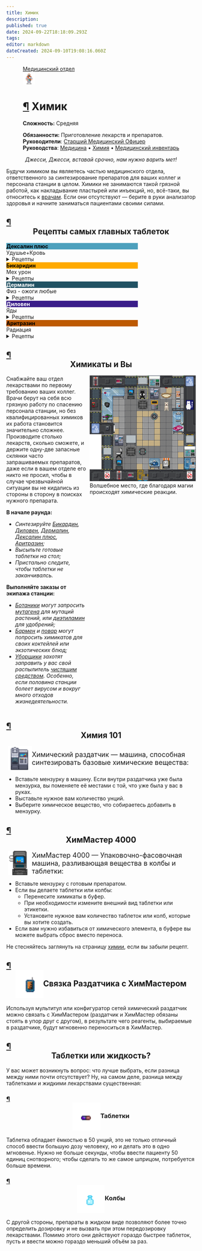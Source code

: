 ```yaml
---
title: Химик
description: 
published: true
date: 2024-09-22T18:18:09.293Z
tags: 
editor: markdown
dateCreated: 2024-09-10T19:08:16.060Z
---
```


<div style="display: flex; justify-content: center;">
<div class="roles-passport med">
  <div class="title med"><a href="/roles/medicaldepartment" class="is-internal-link is-valid-page">Медицинский отдел</a></div>
  <div>
    <div><div><img src="/roles/chemist.png"></div></div>
  <div><div>
    <h1 id="химик" class="toc-header"><a class="toc-anchor" href="#химик">¶</a> Химик</h1>
    <p><strong>Сложность:</strong> Средняя</p>
    <strong>Обязанности:</strong> Приготовление лекарств и препаратов.<br>
    <b>Руководители</b>: <a href="/roles/chiefmedicalofficer" title="Старший Медицинский Офицер" class="is-internal-link is-valid-page">Старший Медицинский Офицер</a><br>
    <b>Руководства</b>: <a href="/guides/medicine" title="Медицина" class="is-internal-link is-valid-page">Медицина</a> • <a href="/guides/chemistry" title="Химия" class="is-internal-link is-valid-page">Химия</a> • <a href="/guides/medicalequipment" title="Медицинский инвентарь" class="is-internal-link is-valid-page">Медицинский инвентарь</a>
  </div></div>
  </div>
</div>
</div>
<p><tocplace></tocplace></p>
<center> <i>Джесси, Джесси, вставай срочно, нам нужно варить мет!</i> </center>
<p>Будучи химиком вы являетесь частью медицинского отдела, ответственного за синтезирование препаратов для ваших коллег и персонала станции в целом. Химики не занимаются такой грязной работой, как накладывание пластырей или инъекций, но, всё-таки, вы относитесь к <a href="/roles/doctor" title="Врач" class="is-internal-link is-valid-page">врачам</a>. Если они отсутствуют — берите в руки анализатор здоровья и начните заниматься пациентами своими силами.
</p><h2 id="рецепты-самых-главных-таблеток" class="toc-header"><a class="toc-anchor" href="#рецепты-самых-главных-таблеток">¶</a> <center>Рецепты самых главных таблеток</center></h2>
<div class="container">
<div id="chem_DexalinPlus" class="chemquickbox" style="width: 25em;">
<div class="chemquickboxhead" style="background-color: #4da0bd;">
<span style="font-weight: 500; text-align: center; background-color: #4da0bd; color: #000000;"><strong>Дексалин плюс</strong></span>
</div>
Удушье+Кровь
<details>
<summary>Рецепты</summary>
<div class="recipecontainer">   
<div class="vertical-container">
<div class="element"><a href="#chem_Iron" class="custom-link">1 плазма</a></div>
<div class="element"><a href="#chem_Dexalin" class="custom-link">10 кислород</a></div>
<div class="element"><a href="#chem_Carbon" class="custom-link">20 водород</a></div>
<div class="element"><a href="#chem_Carbon" class="custom-link">30 углерод</a></div>
<div class="element"><a href="#chem_Carbon" class="custom-link">30 железа</a></div>
</div>
<div class="vertical-container">
<div class="element"><img src="/roles/med/beaker.png" alt="beaker.png"></div>
<div class="element">Смешай</div>
</div>  
<div class="vertical-container">
<div class="element"><a href="#chem_DexalinPlus" class="custom-link">дексалин плюс 90</a></div>
</div>  
</div>    
</details>
</div>
<div id="chem_Bicaridine" class="chemquickbox" style="width: 25em;">
<div class="chemquickboxhead" style="background-color: #ffaa00;">
<span style="font-weight: 500; text-align: center; background-color: #ffaa00; color: #000000;"><strong>Бикаридин</strong></span>
</div>
Мех урон
<details>
<summary>Рецепты</summary>
<div class="recipecontainer">   
<div class="vertical-container">
<div class="element"><a href="#chem_Carbon" class="custom-link">15 сахар</a></div>
<div class="element"><a href="#chem_Inaprovaline" class="custom-link">15 кислород</a></div>
<div class="element"><a href="#chem_Inaprovaline" class="custom-link">60 углерод</a></div>
</div>
<div class="vertical-container">
<div class="element"><img src="/roles/med/beaker.png" alt="beaker.png"></div>
<div class="element">Смешай</div>
</div>  
<div class="vertical-container">
<div class="element"><a href="#chem_Bicaridine" class="custom-link">бикаридин 90</a></div>
</div>  
</div>    
</details>
</div>
<div id="chem_Dermaline" class="chemquickbox" style="width: 25em;">
<div class="chemquickboxhead" style="background-color: #215263;">
<span style="font-weight: 500; text-align: center; background-color: #215263; color: #fff;"><strong>Дермалин</strong></span>
</div>
Физ - ожоги любые
<details>
<summary>Рецепты</summary>
<div class="recipecontainer">   
<div class="vertical-container">
<div class="element"><a href="#chem_Kelotane" class="custom-link">15 кремний</a></div>
<div class="element"><a href="#chem_Oxygen" class="custom-link">15 углерод</a></div>
<div class="element"><a href="#chem_Phosphorus" class="custom-link">30 кислород</a></div>
<div class="element"><a href="#chem_Phosphorus" class="custom-link">30 фосфор</a></div>
</div>
<div class="vertical-container">
<div class="element"><img src="/roles/med/beaker.png" alt="beaker.png"></div>
<div class="element">Смешай</div>
</div>  
<div class="vertical-container">
<div class="element"><a href="#chem_Dermaline" class="custom-link">дермалин 90</a></div>
</div>  
</div>    
</details>
</div>
<div id="chem_Dylovene" class="chemquickbox" style="width: 25em;">
<div class="chemquickboxhead" style="background-color: #3a1d8a;">
<span style="font-weight: 500; text-align: center; background-color: #3a1d8a; color: #fff;"><strong>Диловен</strong></span>
</div>
Яды
<details>
<summary>Рецепты</summary>
<div class="recipecontainer">   
<div class="vertical-container">
<div class="element"><a href="#chem_Potassium" class="custom-link">30 калий</a></div>
<div class="element"><a href="#chem_Silicon" class="custom-link">30 кремний</a></div>
<div class="element"><a href="#chem_Nitrogen" class="custom-link">30 азот</a></div>
</div>
<div class="vertical-container">
<div class="element"><img src="/roles/med/beaker.png" alt="beaker.png"></div>
<div class="element">Смешай</div>
</div>  
<div class="vertical-container">
<div class="element"><a href="#chem_Dylovene" class="custom-link">диловен 90</a></div>
</div>  
</div>    
</details>
</div>
<div id="chem_Arithrazine" class="chemquickbox" style="width: 25em;">
<div class="chemquickboxhead" style="background-color: #bd5902;">
<span style="font-weight: 500; text-align: center; background-color: #bd5902; color: #000000;"><strong>Аритразин</strong></span>
</div>
Радиация
<details>
<summary>Рецепты</summary>
<div class="recipecontainer">   
<div class="vertical-container">
<div class="element"><a href="#chem_Hyronalin" class="custom-link">10 Азот</a></div>
<div class="element"><a href="#chem_Hydrogen" class="custom-link">10 Калий</a></div>
<div class="element"><a href="#chem_Hydrogen" class="custom-link">10 Кремний</a></div>
<div class="element"><a href="#chem_Hydrogen" class="custom-link">30 Радий</a></div>
<div class="element"><a href="#chem_Hydrogen" class="custom-link">30 Водород</a></div>
<div class="element"><a href="#chem_Hydrogen" class="custom-link">+30 Водород</a></div>
</div>
<div class="vertical-container">
<div class="element"><img src="/roles/med/beaker.png" alt="beaker.png"></div>
<div class="element">Смешай</div>
</div>  
<div class="vertical-container">
<div class="element"><a href="#chem_Arithrazine" class="custom-link">аритразин 90</a></div>
</div>  
</div>    
</details>
</div>
</div>
<h2 id="химикаты-и-вы" class="toc-header"><a class="toc-anchor" href="#химикаты-и-вы">¶</a> <center>Химикаты и Вы</center></h2>
<div style="display:flex;">
  <div style="flex:1;">
    Снабжайте ваш отдел лекарствами по первому требованию ваших коллег. Врачи берут на себя всю грязную работу по спасению персонала станции, но без квалифицированных химиков их работа становится значительно сложнее. Производите столько лекарств, сколько сможете, и держите одну-две запасные склянки часто запрашиваемых препаратов, даже если в вашем отделе его никто не просил, чтобы в случае чрезвычайной ситуации вы не кидались из стороны в сторону в поисках нужного препарата.
<p><strong>В начале раунда:</strong></p>
<ul><li><i>Синтезируйте <a href="/guides/chemistry/#chem_Bicaridine" title="Химия" class="is-internal-link is-valid-page">Бикардин</a>, <a href="/guides/chemistry/#chem_Dylovene" title="Химия" class="is-internal-link is-valid-page">Диловен</a>, <a href="/guides/chemistry/#chem_Dermaline" title="Химия" class="is-internal-link is-valid-page">Дермалин</a>, <a href="/guides/chemistry/#chem_DexalinPlus" title="Химия" class="is-internal-link is-valid-page">Дексалин плюс</a>, <a href="/guides/chemistry/#chem_Kelotane" title="Химия" class="is-internal-link is-valid-page">Аритразин</a>;</i></li>
<li><i>Высыпьте готовые таблетки на стол;</i></li>
<li><i>Пристально следите, чтобы таблетки не заканчивалсь.</i></li></ul>
<p><b>Выполняйте заказы от экипажа станции:</b>
</p>
<ul><li><i><a href="/roles/botanist" class="mw-redirect is-internal-link is-valid-page" title="Сервис">Ботаники</a>  могут запросить <a href="/guides/chemistry/#chem_UnstableMutagen" title="Химия" class="is-internal-link is-valid-page">мутагена</a> для мутаций растений, или <a href="/guides/chemistry/#chem_Diethylamine" title="Химия" class="is-internal-link is-valid-page">диэтиламин</a> для удобрений;</i></li>
<li><i><a href="/roles/barman" class="mw-redirect is-internal-link is-valid-page" title="Сервис">Бармен</a> и <a href="/roles/chef" class="mw-redirect is-internal-link is-valid-page" title="Сервис">повар</a> могут попросить химикатов для своих коктейлей или экзотических блюд;</i></li>
<li><i><a href="/roles/janitor" class="mw-redirect is-internal-link is-valid-page" title="Сервис">Уборщики</a> захотят заправить у вас свой распылитель <a href="/guides/chemistry/#chem_SpaceCleaner" title="Химия" class="is-internal-link is-valid-page">чистящим средством</a>. Особенно, если половина станции болеет вирусом и вокруг много отходов жизнедеятельности.</i></li></ul>
</div>
<div class="thumb tright" style="margin-left:10px;">
    <div class="thumbinner" style="width:282px;">
      <a href="/medical_chemistry.png" class="image is-asset-link"><img alt="" src="/roles/med/medical_chemistry.png" decoding="async" width="480" height="280" class="thumbimage" srcset="medical_chemistry.png 1.5x, medical_chemistry.png 2x" data-file-width="576" data-file-height="576"></a>
      <div class="thumbcaption">
        <div class="magnify"><a href="/medical_chemistry.png" class="internal is-asset-link" title="Увеличить"></a></div>Волшебное место, где благодаря магии происходят химические реакции.
      </div>
    </div>
  </div>
</div>
<h2 id="химия-101" class="toc-header"><a class="toc-anchor" href="#химия-101">¶</a> <center>Химия 101</center></h2>
<div style="display: flex;align-items: center;font-size: 18px; margin:4px">
<img alt="Industrial Dispenser.png" src="/roles/med/industrial_dispenser.png" decoding="async" width="64" height="64" data-file-width="32" data-file-height="32">
Химический раздатчик — машина, способная синтезировать базовые химические вещества:
</div>
<ul><li>Вставьте мензурку в машину. Если внутри раздатчика уже была мензурка, вы поменяете её местами с той, что уже была у вас в руках.</li>
<li>Выставьте нужное вам количество унций.</li>
<li>Выберите химическое вещество, что собираетесь добавить в мензурку.</li></ul>
<h2 id="химмастер-4000" class="toc-header"><a class="toc-anchor" href="#химмастер-4000">¶</a> <center>ХимМастер 4000</center></h2>
<div style="display: flex;align-items: center;font-size: 18px; margin:4px">
<img alt="ChemMaster4000.png" src="/roles/med/chemmaster4000.png" decoding="async" width="64" height="64" data-file-width="32" data-file-height="32">
ХимМастер 4000 — Упаковочно-фасовочная машина, разливающая вещества в колбы и таблетки:
</div>
<ul><li>Вставьте мензурку с готовым препаратом.</li>
<li>Если вы делаете таблетки или колбы:
<ul><li>Перенесите химикаты в буфер.</li>
<li>При необходимости измените внешний вид таблетки или этикетки.</li>
<li>Установите нужное вам количество таблеток или колб, которые вы хотите создать.</li></ul></li>
<li>Если вам нужно избавиться от химического элемента, в буфере вы можете выбрать сброс вместо переноса.</li></ul>
<p>Не стесняйтесь заглянуть на страницу <a href="/guides/chemistry" title="Химия" class="is-internal-link is-valid-page">химии</a>, если вы забыли рецепт.
</p>
<h2 id="связка-раздатчика-с-химмастером" class="toc-header"><a class="toc-anchor" href="#связка-раздатчика-с-химмастером">¶</a> <center> <span class="mw-headline" id="Мультитул"><span class="sprite"><a href="/networkconfigurator.png" class="image is-asset-link"><img alt="/networkconfigurator.png" src="/roles/med/networkconfigurator.png" align="center" decoding="async" width="" height="74" data-file-width="32" data-file-height="32"></a></span>Связка Раздатчика с ХимМастером</span></center></h2><div>

</div><p>Используя мультитул или конфигуратор сетей химический раздатчик можно связать с ХимМастером (раздатчик и ХимМастер обязаны стоять в упор друг с другом), в результате чего реагенты, выбираемые в раздатчике, будут мгновенно переноситься в ХимМастер.</p>
<h2 id="таблетки-или-жидкость" class="toc-header"><a class="toc-anchor" href="#таблетки-или-жидкость">¶</a> <center> Таблетки или жидкость? </center></h2>
<p>У вас может возникнуть вопрос: что лучше выбрать, если разница между ними почти отсутствует? Ну, на самом деле, разница между таблетками и жидкими лекарствами существенная:
</p>
<h3 id="таблетки" class="toc-header"><a class="toc-anchor" href="#таблетки">¶</a> <center><span class="mw-headline" id="Таблетки"><span class="sprite"><a href="/Pill.png" class="image is-asset-link"><img alt="Pill.png" src="/roles/med/pill1.png" align="center" decoding="async" width="" height="74" data-file-width="32" data-file-height="32"></a></span>Таблетки</span></center></h3>
<p>Таблетка обладает ёмкостью в 50 унций, это не только отличный способ ввести большую дозу человеку, но и делать это в одно мгновенье. Нужно не больше секунды, чтобы ввести пациенту 50 единиц снотворного; чтобы сделать то же самое шприцом, потребуется больше времени.
</p>
<h3 id="колбы" class="toc-header"><a class="toc-anchor" href="#колбы">¶</a> <center><span class="mw-headline" id="Таблетки"><span class="sprite"><a href="/bottle.png" class="image is-asset-link"><img alt="bottle.png" src="/roles/med/bottle.png" align="center" decoding="async" width="" height="74" data-file-width="32" data-file-height="32"></a></span>Колбы</span></center></h3>
<p>С другой стороны, препараты в жидком виде позволяют более точно определить дозировку и не вызвать при этом передозировку лекарствами. Помимо этого они действуют гораздо быстрее таблеток, пусть и ввести можно гораздо меньший объём за раз.
</p>
<p></p>
<div class="table"></div>

